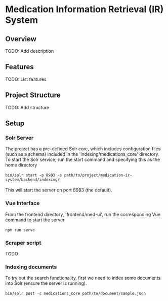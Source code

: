 # Medication Information Retrieval (IR) System

## Overview

TODO: Add description

## Features

TODO: List features

## Project Structure

TODO: Add structure

## Setup

### Solr Server
The project has a pre-defined Solr core, which includes configuration files (such as a schema) included in the 'indexing/medications_core' directory. To start the Solr service, run the start command and specifying this as the home directory <br/><br/>
```bin/solr start -p 8983 -s path/to/project/medication-ir-system/backend/indexing/``` <br/><br/>
This will start the server on port 8983 (the default).

### Vue Interface
From the frontend directory, 'frontend/med-ui', run the corresponding Vue command to start the server<br/><br/>
```npm run serve```

### Scraper script
TODO

### Indexing documents
To try out the search functionality, first we need to index some documents into Solr (ensure the server is running). <br/><br/>
```bin/solr post -c medications_core path/to/document/sample.json```
